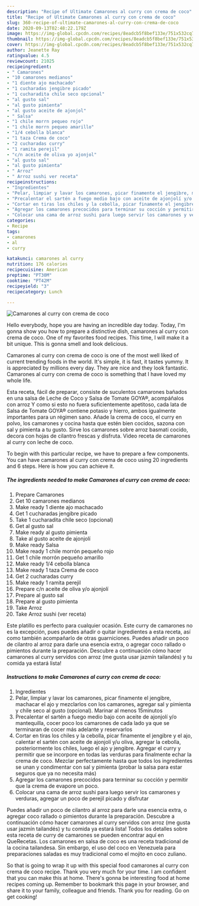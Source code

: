 ```yaml
---
description: "Recipe of Ultimate Camarones al curry con crema de coco"
title: "Recipe of Ultimate Camarones al curry con crema de coco"
slug: 360-recipe-of-ultimate-camarones-al-curry-con-crema-de-coco
date: 2020-09-13T02:48:22.179Z
image: https://img-global.cpcdn.com/recipes/8eadcb5f8bef133e/751x532cq70/camarones-al-curry-con-crema-de-coco-foto-principal.jpg
thumbnail: https://img-global.cpcdn.com/recipes/8eadcb5f8bef133e/751x532cq70/camarones-al-curry-con-crema-de-coco-foto-principal.jpg
cover: https://img-global.cpcdn.com/recipes/8eadcb5f8bef133e/751x532cq70/camarones-al-curry-con-crema-de-coco-foto-principal.jpg
author: Jeanette Ray
ratingvalue: 4.5
reviewcount: 21025
recipeingredient:
- " Camarones"
- "10 camarones medianos"
- "1 diente ajo machacado"
- "1 cucharadas jengibre picado"
- "1 cucharadita chile seco opcional"
- "al gusto sal"
- "al gusto pimienta"
- "al gusto aceite de ajonjol"
- " Salsa"
- "1 chile morrn pequeo rojo"
- "1 chile morrn pequeo amarillo"
- "1/4 cebolla blanca"
- "1 taza Crema de coco"
- "2 cucharadas curry"
- "1 ramita perejil"
- "c/n aceite de oliva yo ajonjol"
- "al gusto sal"
- "al gusto pimienta"
- " Arroz"
- " Arroz sushi ver receta"
recipeinstructions:
- "Ingredientes"
- "Pelar, limpiar y lavar los camarones, picar finamente el jengibre, machacar el ajo y mezclarlos con los camarones, agregar sal y pimienta y chile seco al gusto (opcional). Marinar al menos 15minutos"
- "Precalentar el sartén a fuego medio bajo con aceite de ajonjolí y/o mantequilla, cocer poco los camarones de cada lado ya que se terminaran de cocer más adelante y reservarlos"
- "Cortar en tiras los chiles y la cebolla, picar finamente el jengibre y el ajo, calentar el sartén con aceite de ajonjolí y/u oliva, agregar la cebolla, posteriormente los chiles, luego el ajo y jengibre. Agregar el curry y permitir que se incorpore en todas las verduras para finalmente echar la crema de coco. Mezclar perfectamente hasta que todos los ingredientes se unan y condimentar con sal y pimienta (probar la salsa para estar seguros que ya no necesita más)"
- "Agregar los camarones precocidos para terminar su cocción y permitir que la crema de evapore un poco."
- "Colocar una cama de arroz sushi para luego servir los camarones y verduras, agregar un poco de perejil picado y disfrutar"
categories:
- Recipe
tags:
- camarones
- al
- curry

katakunci: camarones al curry 
nutrition: 176 calories
recipecuisine: American
preptime: "PT30M"
cooktime: "PT42M"
recipeyield: "3"
recipecategory: Lunch

---
```



![Camarones al curry con crema de coco](https://img-global.cpcdn.com/recipes/8eadcb5f8bef133e/751x532cq70/camarones-al-curry-con-crema-de-coco-foto-principal.jpg)

Hello everybody, hope you are having an incredible day today. Today, I'm gonna show you how to prepare a distinctive dish, camarones al curry con crema de coco. One of my favorites food recipes. This time, I will make it a bit unique. This is gonna smell and look delicious.

Camarones al curry con crema de coco is one of the most well liked of current trending foods in the world. It's simple, it is fast, it tastes yummy. It is appreciated by millions every day. They are nice and they look fantastic. Camarones al curry con crema de coco is something that I have loved my whole life.

Esta receta, fácil de preparar, consiste de suculentos camarones bañados en una salsa de Leche de Coco y Salsa de Tomate GOYA®, acompáñalos con arroz Y como si esto no fuera suficientemente apetitoso, cada lata de Salsa de Tomate GOYA® contiene potasio y hierro, ambos igualmente importantes para un régimen sano. Añade la crema de coco, el curry en polvo, los camarones y cocina hasta que estén bien cocidos, sazona con sal y pimienta a tu gusto. Sirve los camarones sobre arroz basmati cocido, decora con hojas de cilantro frescas y disfruta. Video receta de camarones al curry con leche de coco.


To begin with this particular recipe, we have to prepare a few components. You can have camarones al curry con crema de coco using 20 ingredients and 6 steps. Here is how you can achieve it.

<!--inarticleads1-->

##### The ingredients needed to make Camarones al curry con crema de coco:

1. Prepare  Camarones
1. Get 10 camarones medianos
1. Make ready 1 diente ajo machacado
1. Get 1 cucharadas jengibre picado
1. Take 1 cucharadita chile seco (opcional)
1. Get al gusto sal
1. Make ready al gusto pimienta
1. Take al gusto aceite de ajonjolí
1. Make ready  Salsa
1. Make ready 1 chile morrón pequeño rojo
1. Get 1 chile morrón pequeño amarillo
1. Make ready 1/4 cebolla blanca
1. Make ready 1 taza Crema de coco
1. Get 2 cucharadas curry
1. Make ready 1 ramita perejil
1. Prepare c/n aceite de oliva y/o ajonjolí
1. Prepare al gusto sal
1. Prepare al gusto pimienta
1. Take  Arroz
1. Take  Arroz sushi (ver receta)


Este platillo es perfecto para cualquier ocasión. Este curry de camarones no es la excepción, pues puedes añadir o quitar ingredientes a esta receta, así como también acompañarlo de otras guarniciones. Puedes añadir un poco de cilantro al arroz para darle una esencia extra, o agregar coco rallado o pimientos durante la preparación. Descubre a continuación cómo hacer camarones al curry servidos con arroz (me gusta usar jazmín tailandés) y tu comida ya estará lista! 

<!--inarticleads2-->

##### Instructions to make Camarones al curry con crema de coco:

1. Ingredientes
1. Pelar, limpiar y lavar los camarones, picar finamente el jengibre, machacar el ajo y mezclarlos con los camarones, agregar sal y pimienta y chile seco al gusto (opcional). Marinar al menos 15minutos
1. Precalentar el sartén a fuego medio bajo con aceite de ajonjolí y/o mantequilla, cocer poco los camarones de cada lado ya que se terminaran de cocer más adelante y reservarlos
1. Cortar en tiras los chiles y la cebolla, picar finamente el jengibre y el ajo, calentar el sartén con aceite de ajonjolí y/u oliva, agregar la cebolla, posteriormente los chiles, luego el ajo y jengibre. Agregar el curry y permitir que se incorpore en todas las verduras para finalmente echar la crema de coco. Mezclar perfectamente hasta que todos los ingredientes se unan y condimentar con sal y pimienta (probar la salsa para estar seguros que ya no necesita más)
1. Agregar los camarones precocidos para terminar su cocción y permitir que la crema de evapore un poco.
1. Colocar una cama de arroz sushi para luego servir los camarones y verduras, agregar un poco de perejil picado y disfrutar


Puedes añadir un poco de cilantro al arroz para darle una esencia extra, o agregar coco rallado o pimientos durante la preparación. Descubre a continuación cómo hacer camarones al curry servidos con arroz (me gusta usar jazmín tailandés) y tu comida ya estará lista! Todos los detalles sobre esta receta de curry de camarones se pueden encontrar aquí en QueRecetas. Los camarones en salsa de coco es una receta tradicional de la cocina tailandesa. Sin embargo, el uso del coco en Venezuela para preparaciones saladas es muy tradicional como el mojito en coco zuliano. 

So that is going to wrap it up with this special food camarones al curry con crema de coco recipe. Thank you very much for your time. I am confident that you can make this at home. There's gonna be interesting food at home recipes coming up. Remember to bookmark this page in your browser, and share it to your family, colleague and friends. Thank you for reading. Go on get cooking!

